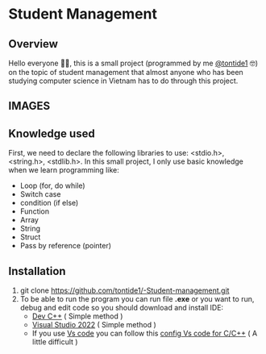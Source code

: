 # Student Management
## Overview
Hello everyone 👋🏻, this is a small project (programmed by me [@tontide1](https://github.com/tontide1) 🤓) on the topic of student management that almost anyone who has been studying computer science in Vietnam has to do through this project.
## IMAGES







## Knowledge used
First, we need to declare the following libraries to use: <stdio.h>, <string.h>, <stdlib.h>.
In this small project, I only use basic knowledge when we learn programming like:
+ Loop (for, do while)
+ Switch case
+ condition (if else)
+ Function
+ Array
+ String
+ Struct 
+ Pass by reference (pointer)
## Installation
1. git clone https://github.com/tontide1/-Student-management.git
2. To be able to run the program you can run file **.exe** or you want to run, debug and edit code so you should download and install IDE:
    + [Dev C++](https://onboardcloud.dl.sourceforge.net/project/dev-cpp/Binaries/Dev-C%2B%2B%204.9.9.2/devcpp-4.9.9.2_setup.exe) ( Simple method )
    + [Visual Studio 2022](https://c2rsetup.officeapps.live.com/c2r/downloadVS.aspx?sku=community&channel=Release&version=VS2022&source=VSLandingPage&add=Microsoft.VisualStudio.Workload.ManagedDesktop&add=Microsoft.VisualStudio.Workload.Azure&add=Microsoft.VisualStudio.Workload.NetWeb&includeRecommended=true&cid=2030:df49cbf75b824b0fb722ccdd550df3e9) ( Simple method )
    + If you use [Vs code](https://az764295.vo.msecnd.net/stable/704ed70d4fd1c6bd6342c436f1ede30d1cff4710/VSCodeUserSetup-x64-1.77.3.exe) you can follow this [config Vs code for C/C++](https://code.visualstudio.com/docs/cpp/config-msvc) ( A little difficult )

